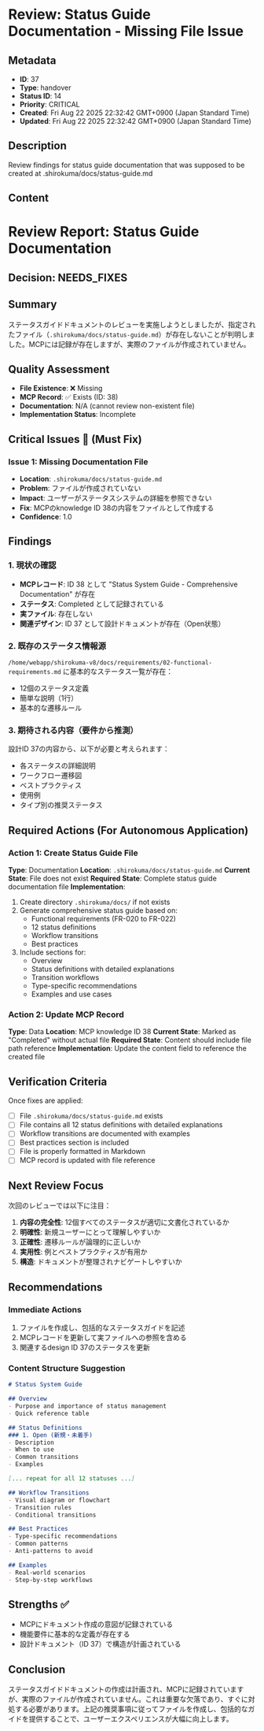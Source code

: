 # Review: Status Guide Documentation - Missing File Issue

## Metadata

- **ID**: 37
- **Type**: handover
- **Status ID**: 14
- **Priority**: CRITICAL
- **Created**: Fri Aug 22 2025 22:32:42 GMT+0900 (Japan Standard Time)
- **Updated**: Fri Aug 22 2025 22:32:42 GMT+0900 (Japan Standard Time)

## Description

Review findings for status guide documentation that was supposed to be created at .shirokuma/docs/status-guide.md

## Content

# Review Report: Status Guide Documentation

## Decision: NEEDS_FIXES

## Summary
ステータスガイドドキュメントのレビューを実施しようとしましたが、指定されたファイル（`.shirokuma/docs/status-guide.md`）が存在しないことが判明しました。MCPには記録が存在しますが、実際のファイルが作成されていません。

## Quality Assessment
- **File Existence**: ❌ Missing
- **MCP Record**: ✅ Exists (ID: 38)
- **Documentation**: N/A (cannot review non-existent file)
- **Implementation Status**: Incomplete

## Critical Issues 🔴 (Must Fix)

### Issue 1: Missing Documentation File
- **Location**: `.shirokuma/docs/status-guide.md`
- **Problem**: ファイルが作成されていない
- **Impact**: ユーザーがステータスシステムの詳細を参照できない
- **Fix**: MCPのknowledge ID 38の内容をファイルとして作成する
- **Confidence**: 1.0

## Findings

### 1. 現状の確認
- **MCPレコード**: ID 38 として "Status System Guide - Comprehensive Documentation" が存在
- **ステータス**: Completed として記録されている
- **実ファイル**: 存在しない
- **関連デザイン**: ID 37 として設計ドキュメントが存在（Open状態）

### 2. 既存のステータス情報源
`/home/webapp/shirokuma-v8/docs/requirements/02-functional-requirements.md` に基本的なステータス一覧が存在：
- 12個のステータス定義
- 簡単な説明（1行）
- 基本的な遷移ルール

### 3. 期待される内容（要件から推測）
設計ID 37の内容から、以下が必要と考えられます：
- 各ステータスの詳細説明
- ワークフロー遷移図
- ベストプラクティス
- 使用例
- タイプ別の推奨ステータス

## Required Actions (For Autonomous Application)

### Action 1: Create Status Guide File
**Type**: Documentation
**Location**: `.shirokuma/docs/status-guide.md`
**Current State**: File does not exist
**Required State**: Complete status guide documentation file
**Implementation**: 
1. Create directory `.shirokuma/docs/` if not exists
2. Generate comprehensive status guide based on:
   - Functional requirements (FR-020 to FR-022)
   - 12 status definitions
   - Workflow transitions
   - Best practices
3. Include sections for:
   - Overview
   - Status definitions with detailed explanations
   - Transition workflows
   - Type-specific recommendations
   - Examples and use cases

### Action 2: Update MCP Record
**Type**: Data
**Location**: MCP knowledge ID 38
**Current State**: Marked as "Completed" without actual file
**Required State**: Content should include file path reference
**Implementation**: Update the content field to reference the created file

## Verification Criteria
Once fixes are applied:
- [ ] File `.shirokuma/docs/status-guide.md` exists
- [ ] File contains all 12 status definitions with detailed explanations
- [ ] Workflow transitions are documented with examples
- [ ] Best practices section is included
- [ ] File is properly formatted in Markdown
- [ ] MCP record is updated with file reference

## Next Review Focus
次回のレビューでは以下に注目：
1. **内容の完全性**: 12個すべてのステータスが適切に文書化されているか
2. **明確性**: 新規ユーザーにとって理解しやすいか
3. **正確性**: 遷移ルールが論理的に正しいか
4. **実用性**: 例とベストプラクティスが有用か
5. **構造**: ドキュメントが整理されナビゲートしやすいか

## Recommendations

### Immediate Actions
1. ファイルを作成し、包括的なステータスガイドを記述
2. MCPレコードを更新して実ファイルへの参照を含める
3. 関連するdesign ID 37のステータスを更新

### Content Structure Suggestion
```markdown
# Status System Guide

## Overview
- Purpose and importance of status management
- Quick reference table

## Status Definitions
### 1. Open (新規・未着手)
- Description
- When to use
- Common transitions
- Examples

[... repeat for all 12 statuses ...]

## Workflow Transitions
- Visual diagram or flowchart
- Transition rules
- Conditional transitions

## Best Practices
- Type-specific recommendations
- Common patterns
- Anti-patterns to avoid

## Examples
- Real-world scenarios
- Step-by-step workflows
```

## Strengths ✅
- MCPにドキュメント作成の意図が記録されている
- 機能要件に基本的な定義が存在する
- 設計ドキュメント（ID 37）で構造が計画されている

## Conclusion
ステータスガイドドキュメントの作成は計画され、MCPに記録されていますが、実際のファイルが作成されていません。これは重要な欠落であり、すぐに対処する必要があります。上記の推奨事項に従ってファイルを作成し、包括的なガイドを提供することで、ユーザーエクスペリエンスが大幅に向上します。

